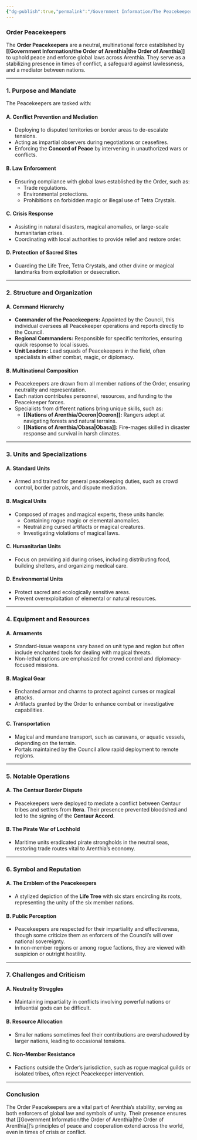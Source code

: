```yaml
---
{"dg-publish":true,"permalink":"/Government Information/The Peacekeepers/"}
---
```


### **Order Peacekeepers**

The **Order Peacekeepers** are a neutral, multinational force established by **[[Government Information/the Order of Arenthia\|the Order of Arenthia]]** to uphold peace and enforce global laws across Arenthia. They serve as a stabilizing presence in times of conflict, a safeguard against lawlessness, and a mediator between nations.

---

### **1. Purpose and Mandate**

The Peacekeepers are tasked with:

#### **A. Conflict Prevention and Mediation**

- Deploying to disputed territories or border areas to de-escalate tensions.
- Acting as impartial observers during negotiations or ceasefires.
- Enforcing the **Concord of Peace** by intervening in unauthorized wars or conflicts.

#### **B. Law Enforcement**

- Ensuring compliance with global laws established by the Order, such as:
    - Trade regulations.
    - Environmental protections.
    - Prohibitions on forbidden magic or illegal use of Tetra Crystals.

#### **C. Crisis Response**

- Assisting in natural disasters, magical anomalies, or large-scale humanitarian crises.
- Coordinating with local authorities to provide relief and restore order.

#### **D. Protection of Sacred Sites**

- Guarding the Life Tree, Tetra Crystals, and other divine or magical landmarks from exploitation or desecration.

---

### **2. Structure and Organization**

#### **A. Command Hierarchy**

- **Commander of the Peacekeepers:** Appointed by the Council, this individual oversees all Peacekeeper operations and reports directly to the Council.
- **Regional Commanders:** Responsible for specific territories, ensuring quick response to local issues.
- **Unit Leaders:** Lead squads of Peacekeepers in the field, often specialists in either combat, magic, or diplomacy.

#### **B. Multinational Composition**

- Peacekeepers are drawn from all member nations of the Order, ensuring neutrality and representation.
- Each nation contributes personnel, resources, and funding to the Peacekeeper forces.
- Specialists from different nations bring unique skills, such as:
    - **[[Nations of Arenthia/Oceron\|Oceron]]:** Rangers adept at navigating forests and natural terrains.
    - **[[Nations of Arenthia/Obasa\|Obasa]]:** Fire-mages skilled in disaster response and survival in harsh climates.

---

### **3. Units and Specializations**

#### **A. Standard Units**

- Armed and trained for general peacekeeping duties, such as crowd control, border patrols, and dispute mediation.

#### **B. Magical Units**

- Composed of mages and magical experts, these units handle:
    - Containing rogue magic or elemental anomalies.
    - Neutralizing cursed artifacts or magical creatures.
    - Investigating violations of magical laws.

#### **C. Humanitarian Units**

- Focus on providing aid during crises, including distributing food, building shelters, and organizing medical care.

#### **D. Environmental Units**

- Protect sacred and ecologically sensitive areas.
- Prevent overexploitation of elemental or natural resources.

---

### **4. Equipment and Resources**

#### **A. Armaments**

- Standard-issue weapons vary based on unit type and region but often include enchanted tools for dealing with magical threats.
- Non-lethal options are emphasized for crowd control and diplomacy-focused missions.

#### **B. Magical Gear**

- Enchanted armor and charms to protect against curses or magical attacks.
- Artifacts granted by the Order to enhance combat or investigative capabilities.

#### **C. Transportation**

- Magical and mundane transport, such as caravans, or aquatic vessels, depending on the terrain.
- Portals maintained by the Council allow rapid deployment to remote regions.

---

### **5. Notable Operations**


#### **A. The Centaur Border Dispute**

- Peacekeepers were deployed to mediate a conflict between Centaur tribes and settlers from **Itera**. Their presence prevented bloodshed and led to the signing of the **Centaur Accord**.

#### **B. The Pirate War of Lochhold**

- Maritime units eradicated pirate strongholds in the neutral seas, restoring trade routes vital to Arenthia’s economy.

---

### **6. Symbol and Reputation**

#### **A. The Emblem of the Peacekeepers**

- A stylized depiction of the **Life Tree** with six stars encircling its roots, representing the unity of the six member nations.

#### **B. Public Perception**

- Peacekeepers are respected for their impartiality and effectiveness, though some criticize them as enforcers of the Council’s will over national sovereignty.
- In non-member regions or among rogue factions, they are viewed with suspicion or outright hostility.

---

### **7. Challenges and Criticism**

#### **A. Neutrality Struggles**

- Maintaining impartiality in conflicts involving powerful nations or influential gods can be difficult.

#### **B. Resource Allocation**

- Smaller nations sometimes feel their contributions are overshadowed by larger nations, leading to occasional tensions.

#### **C. Non-Member Resistance**

- Factions outside the Order’s jurisdiction, such as rogue magical guilds or isolated tribes, often reject Peacekeeper intervention.

---

### **Conclusion**

The Order Peacekeepers are a vital part of Arenthia’s stability, serving as both enforcers of global law and symbols of unity. Their presence ensures that [[Government Information/the Order of Arenthia\|the Order of Arenthia]]’s principles of peace and cooperation extend across the world, even in times of crisis or conflict.

